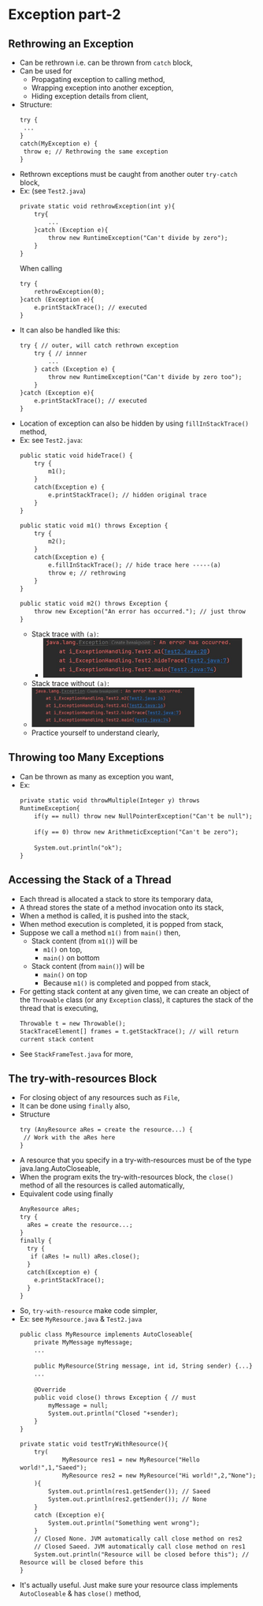 
# Exception part-2

## Rethrowing an Exception
- Can be rethrown i.e. can be thrown from `catch` block,
- Can be used for
  - Propagating exception to calling method,
  - Wrapping exception into another exception,
  - Hiding exception details from client,
- Structure:
    ```
    try {
     ...
    }
    catch(MyException e) {
     throw e; // Rethrowing the same exception
    }
    ```
- Rethrown exceptions must be caught from another outer `try-catch` block,
- Ex: (see `Test2.java`)
  ```
  private static void rethrowException(int y){
      try{
          ...
      }catch (Exception e){
          throw new RuntimeException("Can't divide by zero");
      }
  }
  ```
  When calling
  ```
  try {
      rethrowException(0);
  }catch (Exception e){
      e.printStackTrace(); // executed
  }
  ```
- It can also be handled like this:
  ```
  try { // outer, will catch rethrown exception
      try { // innner
          ...
      } catch (Exception e) {
          throw new RuntimeException("Can't divide by zero too");
      }
  }catch (Exception e){
      e.printStackTrace(); // executed
  }
  ```
- Location of exception can also be hidden by using `fillInStackTrace()` method,
- Ex: see `Test2.java`:
  ```
  public static void hideTrace() {
      try {
          m1();
      }
      catch(Exception e) {
          e.printStackTrace(); // hidden original trace
      }
  }
  ```
  ```  
  public static void m1() throws Exception {
      try {
          m2();
      }
      catch(Exception e) {
          e.fillInStackTrace(); // hide trace here -----(a)
          throw e; // rethrowing
      }
  }
  ```
  ```
  public static void m2() throws Exception {
      throw new Exception("An error has occurred."); // just throw
  }
  ```
  - Stack trace with `(a)`:
    - <img src="files/with_fill_stack.jpg" height="80px">
  - Stack trace without `(a)`:
  - <img src="files/without_fill_stack.jpg" height="80px">
  - Practice yourself to understand clearly,
  

## Throwing too Many Exceptions
- Can be thrown as many as exception you want,
- Ex:
  ```
  private static void throwMultiple(Integer y) throws RuntimeException{
      if(y == null) throw new NullPointerException("Can't be null");
  
      if(y == 0) throw new ArithmeticException("Can't be zero");
  
      System.out.println("ok");
  }
  ```


## Accessing the Stack of a Thread
- Each thread is allocated a stack to store its temporary data,
- A thread stores the state of a method invocation onto its stack,
- When a method is called, it is pushed into the stack,
- When method execution is completed, it is popped from stack,
- Suppose we call a method `m1()` from `main()` then,
  - Stack content (from `m1()`) will be 
    - `m1()` on top,
    - `main()` on bottom
  - Stack content (from `main()`) will be
    - `main()` on top
    - Because `m1()` is completed and popped from stack,
- For getting stack content at any given time, we can create an object of the `Throwable` class (or any `Exception` class), it captures the stack of the thread that is executing,
  ```
  Throwable t = new Throwable();
  StackTraceElement[] frames = t.getStackTrace(); // will return current stack content
  ```
- See `StackFrameTest.java` for more,


## The try-with-resources Block
- For closing object of any resources such as `File`,
- It can be done using `finally` also,
- Structure
  ```
  try (AnyResource aRes = create the resource...) {
   // Work with the aRes here
  }
  ```
- A resource that you specify in a try-with-resources must be of the type java.lang.AutoCloseable,
- When the program exits the try-with-resources block, the `close()` method of all the resources is called automatically,
- Equivalent code using finally
  ```
  AnyResource aRes;
  try {
    aRes = create the resource...;
  }
  finally {
    try {
     if (aRes != null) aRes.close();
    }
    catch(Exception e) {
      e.printStackTrace();
    }
  }
  ```
- So, `try-with-resource` make code simpler,
- Ex: see `MyResource.java` & `Test2.java`
  ```
  public class MyResource implements AutoCloseable{
      private MyMessage myMessage;
      ...
  
      public MyResource(String message, int id, String sender) {...}
      ...
      
      @Override
      public void close() throws Exception { // must
          myMessage = null;
          System.out.println("Closed "+sender);
      }
  }
  ```
  ```
  private static void testTryWithResource(){
      try(
              MyResource res1 = new MyResource("Hello world!",1,"Saeed");
              MyResource res2 = new MyResource("Hi world!",2,"None");
      ){
          System.out.println(res1.getSender()); // Saeed
          System.out.println(res2.getSender()); // None
      }
      catch (Exception e){
          System.out.println("Something went wrong");
      }
      // Closed None. JVM automatically call close method on res2
      // Closed Saeed. JVM automatically call close method on res1
      System.out.println("Resource will be closed before this"); // Resource will be closed before this
  }
  ```
- It's actually useful. Just make sure your resource class implements `AutoCloseable` & has `close()` method,
